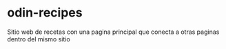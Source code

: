 # odin-recipes

Sitio web de recetas con una pagina principal que conecta a otras paginas dentro del mismo sitio